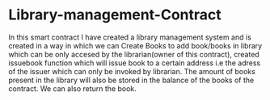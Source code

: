 # Library-management-Contract
In this smart contract I have created a library management system and is created in a way in which we can Create Books to add book/books in library which can be only accesed by the librarian(owner of this contract), created issuebook function which will issue book to a certain address i.e the adress of the issuer which can only be invoked by librarian. The amount of books present in the library will also be stored in the balance of the books of the contract. We can also return the book.

